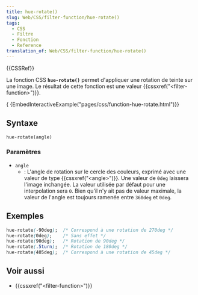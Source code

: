 ```yaml
---
title: hue-rotate()
slug: Web/CSS/filter-function/hue-rotate()
tags:
  - CSS
  - Filtre
  - Fonction
  - Reference
translation_of: Web/CSS/filter-function/hue-rotate()
---
```

{{CSSRef}}

La fonction CSS **`hue-rotate()`** permet d'appliquer une rotation de teinte sur une image. Le résultat de cette fonction est une valeur {{cssxref("&lt;filter-function&gt;")}}.

{ {EmbedInteractiveExample("pages/css/function-hue-rotate.html")}}

## Syntaxe

    hue-rotate(angle)

### Paramètres

- `angle`
  - : L'angle de rotation sur le cercle des couleurs, exprimé avec une valeur de type {{cssxref("&lt;angle&gt;")}}. Une valeur de `0deg` laissera l'image inchangée. La valeur utilisée par défaut pour une interpolation sera `0`. Bien qu'il n'y ait pas de valeur maximale, la valeur de l'angle est toujours ramenée entre `360deg` et `0deg`.

## Exemples

```css
hue-rotate(-90deg);  /* Correspond à une rotation de 270deg */
hue-rotate(0deg);    /* Sans effet */
hue-rotate(90deg);   /* Rotation de 90deg */
hue-rotate(.5turn);  /* Rotation de 180deg */
hue-rotate(405deg);  /* Correspond à une rotation de 45deg */
```

## Voir aussi

- {{cssxref("&lt;filter-function&gt;")}}
